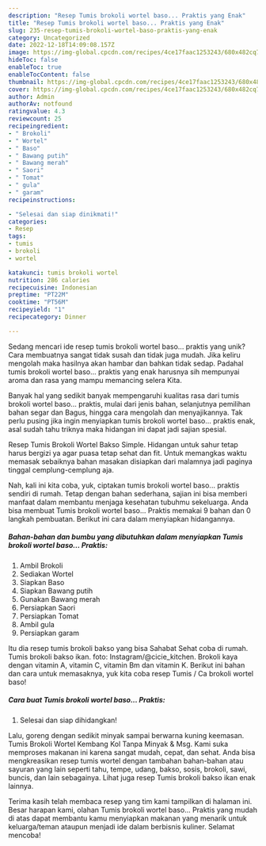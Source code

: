```yaml
---
description: "Resep Tumis brokoli wortel baso... Praktis yang Enak"
title: "Resep Tumis brokoli wortel baso... Praktis yang Enak"
slug: 235-resep-tumis-brokoli-wortel-baso-praktis-yang-enak
category: Uncategorized
date: 2022-12-18T14:09:08.157Z
image: https://img-global.cpcdn.com/recipes/4ce17faac1253243/680x482cq70/tumis-brokoli-wortel-baso-praktis-foto-resep-utama.jpg
hideToc: false
enableToc: true
enableTocContent: false
thumbnail: https://img-global.cpcdn.com/recipes/4ce17faac1253243/680x482cq70/tumis-brokoli-wortel-baso-praktis-foto-resep-utama.jpg
cover: https://img-global.cpcdn.com/recipes/4ce17faac1253243/680x482cq70/tumis-brokoli-wortel-baso-praktis-foto-resep-utama.jpg
author: Admin
authorAv: notfound
ratingvalue: 4.3
reviewcount: 25
recipeingredient:
- " Brokoli"
- " Wortel"
- " Baso"
- " Bawang putih"
- " Bawang merah"
- " Saori"
- " Tomat"
- " gula"
- " garam"
recipeinstructions:

- "Selesai dan siap dinikmati!"
categories:
- Resep
tags:
- tumis
- brokoli
- wortel

katakunci: tumis brokoli wortel 
nutrition: 286 calories
recipecuisine: Indonesian
preptime: "PT22M"
cooktime: "PT56M"
recipeyield: "1"
recipecategory: Dinner

---
```





Sedang mencari ide resep tumis brokoli wortel baso... praktis yang unik? Cara membuatnya sangat tidak susah dan tidak juga mudah. Jika keliru mengolah maka hasilnya akan hambar dan bahkan tidak sedap. Padahal tumis brokoli wortel baso... praktis yang enak harusnya sih mempunyai aroma dan rasa yang mampu memancing selera Kita.





Banyak hal yang sedikit banyak mempengaruhi kualitas rasa dari tumis brokoli wortel baso... praktis, mulai dari jenis bahan, selanjutnya pemilihan bahan segar dan Bagus, hingga cara mengolah dan menyajikannya. Tak perlu pusing jika ingin menyiapkan tumis brokoli wortel baso... praktis enak,      asal sudah tahu triknya maka hidangan ini dapat jadi sajian spesial.














Resep Tumis Brokoli Wortel Bakso Simple. Hidangan untuk sahur tetap harus bergizi ya agar puasa tetap sehat dan fit. Untuk memangkas waktu memasak sebaiknya bahan masakan disiapkan dari malamnya jadi paginya tinggal cemplung-cemplung aja.






Nah, kali ini kita coba, yuk, ciptakan tumis brokoli wortel baso... praktis sendiri di rumah. Tetap dengan bahan sederhana, sajian ini bisa memberi manfaat dalam membantu menjaga kesehatan tubuhmu sekeluarga. Anda bisa membuat Tumis brokoli wortel baso... Praktis memakai 9 bahan dan 0 langkah pembuatan. Berikut ini cara dalam menyiapkan hidangannya.

<!--inarticleads1-->

##### Bahan-bahan dan bumbu yang dibutuhkan dalam menyiapkan Tumis brokoli wortel baso... Praktis:

1. Ambil  Brokoli
1. Sediakan  Wortel
1. Siapkan  Baso
1. Siapkan  Bawang putih
1. Gunakan  Bawang merah
1. Persiapkan  Saori
1. Persiapkan  Tomat
1. Ambil  gula
1. Persiapkan  garam


Itu dia resep tumis brokoli bakso yang bisa Sahabat Sehat coba di rumah. Tumis brokoli bakso ikan. foto: Instagram/@cicie_kitchen. Brokoli kaya dengan vitamin A, vitamin C, vitamin Bm dan vitamin K. Berikut ini bahan dan cara untuk memasaknya, yuk kita coba resep Tumis / Ca brokoli wortel baso! 

<!--inarticleads2-->

##### Cara buat Tumis brokoli wortel baso... Praktis:


1. Selesai dan siap dihidangkan!

Lalu, goreng dengan sedikit minyak sampai berwarna kuning keemasan. Tumis Brokoli Wortel Kembang Kol Tanpa Minyak &amp; Msg. Kami suka memproses makanan ini karena sangat mudah, cepat, dan sehat. Anda bisa mengkreasikan resep tumis wortel dengan tambahan bahan-bahan atau sayuran yang lain seperti tahu, tempe, udang, bakso, sosis, brokoli, sawi, buncis, dan lain sebagainya. Lihat juga resep Tumis brokoli bakso ikan enak lainnya. 

Terima kasih telah membaca resep yang tim kami tampilkan di halaman ini. Besar harapan kami, olahan Tumis brokoli wortel baso... Praktis yang mudah di atas dapat membantu kamu menyiapkan makanan yang menarik untuk keluarga/teman ataupun menjadi ide dalam berbisnis kuliner. Selamat mencoba!
